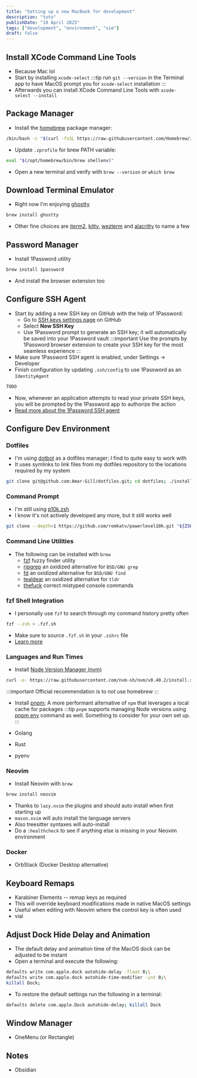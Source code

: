 ```yaml
---
title: "Setting up a new MacBook for development"
description: "toto"
publishDate: "10 April 2025"
tags: ["development", "environment", "vim"]
draft: false
---
```

## Install XCode Command Line Tools
- Because Mac lol
- Start by installing `xcode-select`
:::tip
run `git --version` in the Terminal app to have MacOS prompt you for `xcode-select` installation
:::
- Afterwards you can install XCode Command Line Tools with `xcode-select --install`

## Package Manager
- Install the [homebrew](https://brew.sh/) package manager:

```zsh
/bin/bash -c "$(curl -fsSL https://raw.githubusercontent.com/Homebrew/install/HEAD/install.sh)"
```
- Update `.zprofile` for brew PATH variable:

```zsh title=".zprofile" ins={1}
eval "$(/opt/homebrew/bin/brew shellenv)"
```
- Open a new terminal and verify with `brew --version` or `which brew`

## Download Terminal Emulator
- Right now I'm enjoying [ghostty](https://ghostty.org/)
```zsh
brew install ghostty
```
- Other fine choices are [iterm2](https://iterm2.com/), [kitty](https://sw.kovidgoyal.net/kitty/), [wezterm](https://wezterm.org/) and [alacritty](https://alacritty.org/) to name a few

## Password Manager
- Install 1Password utility
```zsh
brew install 1password
```
- And install the browser extension too

## Configure SSH Agent
- Start by adding a new SSH key on GitHub with the help of 1Password:
  - Go to [SSH keys settings page](https://github.com/settings/keys) on GitHub
  - Select **New SSH Key**
  - Use 1Password prompt to generate an SSH key; it will automatically be saved into your 1Password vault
:::important
 Use the prompts by 1Password browser extension to create your SSH key for the most seamless experience
:::
- Make sure 1Password SSH agent is enabled, under Settings -> Developer
- Finish configuration by updating `.ssh/config` to use 1Password as an `IdentityAgent`
```txt title=".ssh/config"
TODO
```
- Now, whenever an application attempts to read your private SSH keys, you will be prompted by the 1Password app to authorize the action
- [Read more about the 1Password SSH agent](https://developer.1password.com/docs/ssh/agent/)

## Configure Dev Environment
### Dotfiles
- I'm using [dotbot](https://github.com/anishathalye/dotbot) as a dotfiles manager; I find to quite easy to work with
- It uses symlinks to link files from my dotfiles repository to the locations required by my system
```zsh
git clone git@github.com:Amar-Gill/dotfiles.git; cd dotfiles; ./install
```

### Command Prompt
- I'm still using [p10k.zsh](https://github.com/romkatv/powerlevel10k)
- I know it's not actively developed any more, but it still works well
```zsh
git clone --depth=1 https://github.com/romkatv/powerlevel10k.git "${ZSH_CUSTOM:-$HOME/.oh-my-zsh/custom}/themes/powerlevel10k"
```

### Command Line Utilities
- The following can be installed with `brew`
  - [fzf](https://github.com/junegunn/fzf) fuzzy finder utility
  - [ripgrep](https://github.com/BurntSushi/ripgrep) an oxidized alternative for `BSD/GNU grep`
  - [fd](https://github.com/sharkdp/fd) an oxidized alternative for `BSD/GNU find`
  - [tealdear](https://github.com/tealdeer-rs/tealdeer) an oxidized alternative for `tldr`
  - [thefuck](https://github.com/nvbn/thefuck) correct mistyped console commands

### fzf Shell Integration
- I personally use `fzf` to search through my command history pretty often
```zsh
fzf --zsh > .fzf.sh
```
- Make sure to source `.fzf.sh` in your `.zshrc` file
- [Learn more](https://junegunn.github.io/fzf/shell-integration/#shell-integration)

### Languages and Run Times
- Install [Node Version Manager (nvm)](https://github.com/nvm-sh/nvm)
```zsh
curl -o- https://raw.githubusercontent.com/nvm-sh/nvm/v0.40.2/install.sh | bash
```
:::important
Official recommendation is to *not* use homebrew
:::

- Install [pnpm](); A more performant alternative of `npm` that leverages a local cache for packages
:::tip
`pnpm` supports managing Node versions using [pnpm env](https://pnpm.io/cli/env) command as well. Something to consider for your own set up.
:::

- Golang
- Rust
- pyenv

### Neovim
- Install Neovim with `brew`
```zsh
brew install neovim
```
- Thanks to `lazy.nvim` the plugins and should auto install when first starting up
- `mason.nvim` will auto install the language servers
- Also treesitter syntaxes will auto-install
- Do a `:healthcheck` to see if anything else is missing in your Neovim environment

### Docker
- OrbStack (Docker Desktop alternative)

## Keyboard Remaps
- Karabiner Elements -- remap keys as required
- This will override keyboard modifications made in native MacOS settings
- Useful when editing with Neovim where the control key is often used
- vial

## Adjust Dock Hide Delay and Animation
- The default delay and animation time of the MacOS dock can be adjusted to be instant
- Open a terminal and execute the following:
```zsh
defaults write com.apple.dock autohide-delay -float 0;\
defaults write com.apple.dock autohide-time-modifier -int 0;\
killall Dock;
```
- To restore the default settings run the following in a terminal:
```zsh
defaults delete com.apple.Dock autohide-delay; killall Dock
```

## Window Manager
- OneMenu (or Rectangle)

## Notes
- Obsidian

